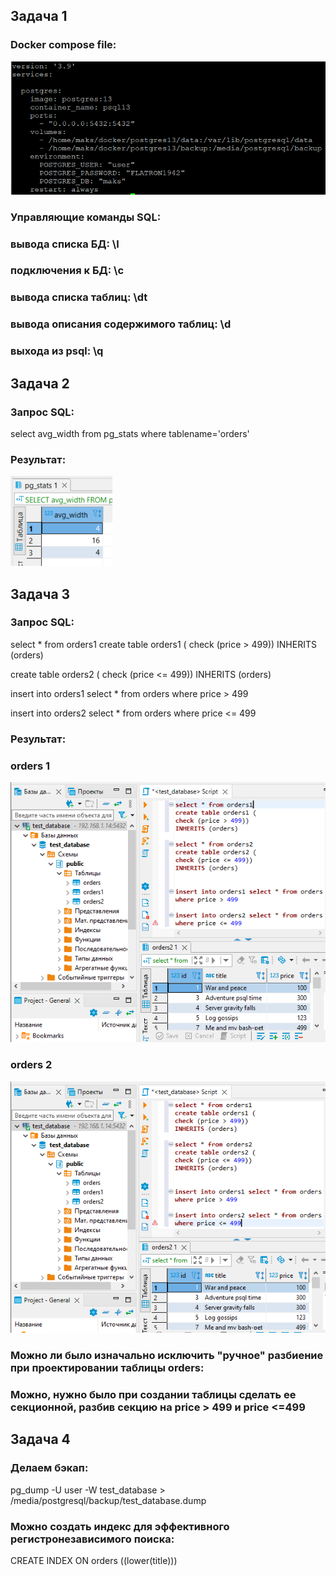 ## Задача 1
### Docker compose file:

![Alt text](https://github.com/maks1001281/devops-netology/blob/main/Home_work/6.4/docker.PNG?raw=true "Optional Title")

### Управляющие команды SQL:

### вывода списка БД: \l
### подключения к БД: \c 
### вывода списка таблиц: \dt 
### вывода описания содержимого таблиц: \d
### выхода из psql: \q

## Задача 2
### Запрос SQL:

select avg_width from pg_stats where tablename='orders'

### Результат:

![Alt text](https://github.com/maks1001281/devops-netology/blob/main/Home_work/6.4/pgstats.PNG?raw=true "Optional Title")

## Задача 3
### Запрос SQL:

select * from orders1
create table orders1 (
check (price > 499))
INHERITS (orders)


create table orders2 (
check (price <= 499))
INHERITS (orders)


insert into orders1 select * from orders
where price > 499

insert into orders2 select * from orders
where price <= 499

### Результат:

### orders 1

![Alt text](https://github.com/maks1001281/devops-netology/blob/main/Home_work/6.4/orders_1.PNG?raw=true "Optional Title")

### orders 2

![Alt text](https://github.com/maks1001281/devops-netology/blob/main/Home_work/6.4/orders_2.PNG?raw=true "Optional Title")

### Можно ли было изначально исключить "ручное" разбиение при проектировании таблицы orders:

### Можно, нужно было при создании таблицы сделать ее секционной, разбив секцию на price > 499 и price <=499

## Задача 4
### Делаем бэкап:

pg_dump -U user -W test_database > /media/postgresql/backup/test_database.dump

### Можно создать индекс для эффективного регистронезависимого поиска:

CREATE INDEX ON orders ((lower(title)))

